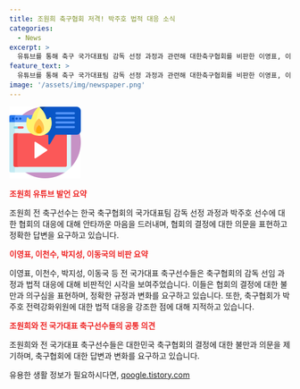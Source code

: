 ```yaml
---
title: 조원희 축구협회 저격! 박주호 법적 대응 소식
categories:
  - News
excerpt: >
  유튜브를 통해 축구 국가대표팀 감독 선정 과정과 관련해 대한축구협회를 비판한 이영표, 이천수, 박지성, 이동국에 이어, 조원희 전 축구선수도 입을 열었다. 조원희는 불확실한 시기를 거치며 대한민국 축구를 지지할 옳은 결정을 내리길 기대한다고 전하며, 축구협회의 행정 실수와 사면 문제를 지적하고, 축구인들에 대한 협회의 대처에 대한 우려를 토로했다. 이들의 발언은 축구협회의 법적 대응과 관련한 논란을 증폭시키고 있다.
feature_text: >
  유튜브를 통해 축구 국가대표팀 감독 선정 과정과 관련해 대한축구협회를 비판한 이영표, 이천수, 박지성, 이동국에 이어, 조원희 전 축구선수도 입을 열었다. 조원희는 불확실한 시기를 거치며 대한민국 축구를 지지할 옳은 결정을 내리길 기대한다고 전하며, 축구협회의 행정 실수와 사면 문제를 지적하고, 축구인들에 대한 협회의 대처에 대한 우려를 토로했다. 이들의 발언은 축구협회의 법적 대응과 관련한 논란을 증폭시키고 있다.
image: '/assets/img/newspaper.png'
---
```


<p><img src="/assets/img/news.png" alt="rentncar 속보" /></p>

<p><b><span style="color: #ee2323;">조원희 유튜브 발언 요약</span></b></p>

<p data-ke-size="size16">조원희 전 축구선수는 한국 축구협회의 국가대표팀 감독 선정 과정과 박주호 선수에 대한 협회의 대응에 대해 안타까운 마음을 드러내며, 협회의 결정에 대한 의문을 표현하고 정확한 답변을 요구하고 있습니다.</p>

<p><b><span style="color: #ee2323;">이영표, 이천수, 박지성, 이동국의 비판 요약</span></b></p>

<p data-ke-size="size16">이영표, 이천수, 박지성, 이동국 등 전 국가대표 축구선수들은 축구협회의 감독 선임 과정과 법적 대응에 대해 비판적인 시각을 보여주었습니다. 이들은 협회의 결정에 대한 불만과 의구심을 표현하며, 정확한 규정과 변화를 요구하고 있습니다. 또한, 축구협회가 박주호 전력강화위원에 대한 법적 대응을 강조한 점에 대해 지적하고 있습니다.</p>

<p><b><span style="color: #ee2323;">조원희와 전 국가대표 축구선수들의 공통 의견</span></b></p>

<p data-ke-size="size16">조원희와 전 국가대표 축구선수들은 대한민국 축구협회의 결정에 대한 불만과 의문을 제기하며, 축구협회에 대한 답변과 변화를 요구하고 있습니다.</p>
유용한 생활 정보가 필요하시다면, <a href="https://qoogle.tistory.com" rel="dofollow">qoogle.tistory.com</a>


